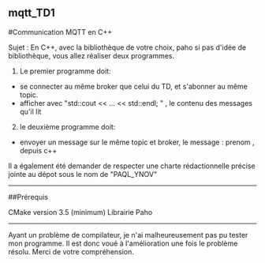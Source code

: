 ## mqtt_TD1

#Communication MQTT en C++

Sujet : En C++, avec la bibliothèque de votre choix, paho si pas d'idée de bibliothèque, vous allez réaliser deux programmes.

1) Le premier programme doit:
 - se connecter au même broker que celui du TD, et s'abonner au même topic.
 - afficher  avec  "std::cout << ... << std::endl; " , le contenu des messages qu'il lit
 

2) le deuxième programme doit:
  - envoyer un message sur le même topic et broker, le message : prenom , depuis c++

Il a également été demander de respecter une charte rédactionnelle précise jointe au dépot sous le nom de "PAQL_YNOV"
   
____________________________________________________________________________________________________________________________________________

##Prérequis

CMake version 3.5 (minimum)
Librairie Paho

____________________________________________________________________________________________________________________________________________

Ayant un problème de compilateur, je n'ai malheureusement pas pu tester mon programme.
Il est donc voué à l'amélioration une fois le problème résolu.
Merci de votre compréhension.

